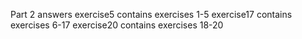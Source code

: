 Part 2 answers
exercise5 contains exercises 1-5
exercise17 contains exercises 6-17
exercise20 contains exercises 18-20
